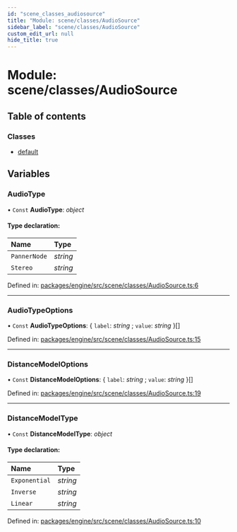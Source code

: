 ```yaml
---
id: "scene_classes_audiosource"
title: "Module: scene/classes/AudioSource"
sidebar_label: "scene/classes/AudioSource"
custom_edit_url: null
hide_title: true
---
```


# Module: scene/classes/AudioSource

## Table of contents

### Classes

- [default](../classes/scene_classes_audiosource.default.md)

## Variables

### AudioType

• `Const` **AudioType**: *object*

#### Type declaration:

Name | Type |
:------ | :------ |
`PannerNode` | *string* |
`Stereo` | *string* |

Defined in: [packages/engine/src/scene/classes/AudioSource.ts:6](https://github.com/xr3ngine/xr3ngine/blob/716a06460/packages/engine/src/scene/classes/AudioSource.ts#L6)

___

### AudioTypeOptions

• `Const` **AudioTypeOptions**: { `label`: *string* ; `value`: *string*  }[]

Defined in: [packages/engine/src/scene/classes/AudioSource.ts:15](https://github.com/xr3ngine/xr3ngine/blob/716a06460/packages/engine/src/scene/classes/AudioSource.ts#L15)

___

### DistanceModelOptions

• `Const` **DistanceModelOptions**: { `label`: *string* ; `value`: *string*  }[]

Defined in: [packages/engine/src/scene/classes/AudioSource.ts:19](https://github.com/xr3ngine/xr3ngine/blob/716a06460/packages/engine/src/scene/classes/AudioSource.ts#L19)

___

### DistanceModelType

• `Const` **DistanceModelType**: *object*

#### Type declaration:

Name | Type |
:------ | :------ |
`Exponential` | *string* |
`Inverse` | *string* |
`Linear` | *string* |

Defined in: [packages/engine/src/scene/classes/AudioSource.ts:10](https://github.com/xr3ngine/xr3ngine/blob/716a06460/packages/engine/src/scene/classes/AudioSource.ts#L10)
